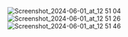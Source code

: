 ![Screenshot_2024-06-01_at_12 51 04](https://github.com/gluetex/SwiftBootcampFinalProject/assets/69083561/3ea5a595-5b13-4b10-92f4-c42dc382b176)
![Screenshot_2024-06-01_at_12 51 26](https://github.com/gluetex/SwiftBootcampFinalProject/assets/69083561/a1f94800-abb6-41a4-aae5-6a67129a2918)
![Screenshot_2024-06-01_at_12 51 46](https://github.com/gluetex/SwiftBootcampFinalProject/assets/69083561/8722ff4a-d717-4ee9-bf52-f89e8268f84b)
